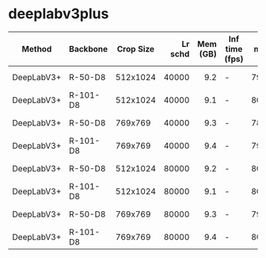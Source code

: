 # deeplabv3plus
|   Method   | Backbone | Crop Size | Lr schd | Mem (GB) | Inf time (fps) | mIoU  | mIoU(ms+flip) |                                                                                                                                                                                                                      download                                                                                                                                                                                                                      |
|------------|----------|-----------|--------:|---------:|----------------|------:|--------------:|----------------------------------------------------------------------------------------------------------------------------------------------------------------------------------------------------------------------------------------------------------------------------------------------------------------------------------------------------------------------------------------------------------------------------------------------------|
| DeepLabV3+ | R-50-D8  | 512x1024  |   40000 |      9.2 | -              | 79.61 |         81.01 | [model](https://open-mmlab.s3.ap-northeast-2.amazonaws.com/mmsegmentation/models/deeplabv3plus/deeplabv3plus_r50-d8_512x1024_40k_cityscapes/deeplabv3plus_r50-d8_512x1024_40k_cityscapes_20200605_094610-d222ffcd.pth) &#124; [log](https://open-mmlab.s3.ap-northeast-2.amazonaws.com/mmsegmentation/models/deeplabv3plus/deeplabv3plus_r50-d8_512x1024_40k_cityscapes/deeplabv3plus_r50-d8_512x1024_40k_cityscapes_20200605_094610.log.json)     |
| DeepLabV3+ | R-101-D8 | 512x1024  |   40000 |      9.1 | -              | 80.21 |         81.82 | [model](https://open-mmlab.s3.ap-northeast-2.amazonaws.com/mmsegmentation/models/deeplabv3plus/deeplabv3plus_r101-d8_512x1024_40k_cityscapes/deeplabv3plus_r101-d8_512x1024_40k_cityscapes_20200605_094614-3769eecf.pth) &#124; [log](https://open-mmlab.s3.ap-northeast-2.amazonaws.com/mmsegmentation/models/deeplabv3plus/deeplabv3plus_r101-d8_512x1024_40k_cityscapes/deeplabv3plus_r101-d8_512x1024_40k_cityscapes_20200605_094614.log.json) |
| DeepLabV3+ | R-50-D8  | 769x769   |   40000 |      9.3 | -              | 78.97 |         80.46 | [model](https://open-mmlab.s3.ap-northeast-2.amazonaws.com/mmsegmentation/models/deeplabv3plus/deeplabv3plus_r50-d8_769x769_40k_cityscapes/deeplabv3plus_r50-d8_769x769_40k_cityscapes_20200606_114143-1dcb0e3c.pth) &#124; [log](https://open-mmlab.s3.ap-northeast-2.amazonaws.com/mmsegmentation/models/deeplabv3plus/deeplabv3plus_r50-d8_769x769_40k_cityscapes/deeplabv3plus_r50-d8_769x769_40k_cityscapes_20200606_114143.log.json)         |
| DeepLabV3+ | R-101-D8 | 769x769   |   40000 |      9.4 | -              | 79.46 |         80.50 | [model](https://open-mmlab.s3.ap-northeast-2.amazonaws.com/mmsegmentation/models/deeplabv3plus/deeplabv3plus_r101-d8_769x769_40k_cityscapes/deeplabv3plus_r101-d8_769x769_40k_cityscapes_20200606_114304-ff414b9e.pth) &#124; [log](https://open-mmlab.s3.ap-northeast-2.amazonaws.com/mmsegmentation/models/deeplabv3plus/deeplabv3plus_r101-d8_769x769_40k_cityscapes/deeplabv3plus_r101-d8_769x769_40k_cityscapes_20200606_114304.log.json)     |
| DeepLabV3+ | R-50-D8  | 512x1024  |   80000 |      9.2 | -              | 80.09 |         81.13 | [model](https://open-mmlab.s3.ap-northeast-2.amazonaws.com/mmsegmentation/models/deeplabv3plus/deeplabv3plus_r50-d8_512x1024_80k_cityscapes/deeplabv3plus_r50-d8_512x1024_80k_cityscapes_20200606_114049-f9fb496d.pth) &#124; [log](https://open-mmlab.s3.ap-northeast-2.amazonaws.com/mmsegmentation/models/deeplabv3plus/deeplabv3plus_r50-d8_512x1024_80k_cityscapes/deeplabv3plus_r50-d8_512x1024_80k_cityscapes_20200606_114049.log.json)     |
| DeepLabV3+ | R-101-D8 | 512x1024  |   80000 |      9.1 | -              | 80.97 |         82.03 | [model](https://open-mmlab.s3.ap-northeast-2.amazonaws.com/mmsegmentation/models/deeplabv3plus/deeplabv3plus_r101-d8_512x1024_80k_cityscapes/deeplabv3plus_r101-d8_512x1024_80k_cityscapes_20200606_114143-068fcfe9.pth) &#124; [log](https://open-mmlab.s3.ap-northeast-2.amazonaws.com/mmsegmentation/models/deeplabv3plus/deeplabv3plus_r101-d8_512x1024_80k_cityscapes/deeplabv3plus_r101-d8_512x1024_80k_cityscapes_20200606_114143.log.json) |
| DeepLabV3+ | R-50-D8  | 769x769   |   80000 |      9.3 | -              | 79.83 |         81.48 | [model](https://open-mmlab.s3.ap-northeast-2.amazonaws.com/mmsegmentation/models/deeplabv3plus/deeplabv3plus_r50-d8_769x769_80k_cityscapes/deeplabv3plus_r50-d8_769x769_80k_cityscapes_20200606_210233-0e9dfdc4.pth) &#124; [log](https://open-mmlab.s3.ap-northeast-2.amazonaws.com/mmsegmentation/models/deeplabv3plus/deeplabv3plus_r50-d8_769x769_80k_cityscapes/deeplabv3plus_r50-d8_769x769_80k_cityscapes_20200606_210233.log.json)         |
| DeepLabV3+ | R-101-D8 | 769x769   |   80000 |      9.4 | -              | 80.98 |         82.18 | [model](https://open-mmlab.s3.ap-northeast-2.amazonaws.com/mmsegmentation/models/deeplabv3plus/deeplabv3plus_r101-d8_769x769_80k_cityscapes/deeplabv3plus_r101-d8_769x769_80k_cityscapes_20200607_000405-a7573d20.pth) &#124; [log](https://open-mmlab.s3.ap-northeast-2.amazonaws.com/mmsegmentation/models/deeplabv3plus/deeplabv3plus_r101-d8_769x769_80k_cityscapes/deeplabv3plus_r101-d8_769x769_80k_cityscapes_20200607_000405.log.json)     |
